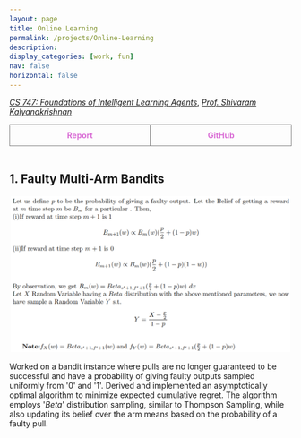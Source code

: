 ```yaml
---
layout: page
title: Online Learning
permalink: /projects/Online-Learning
description:
display_categories: [work, fun]
nav: false
horizontal: false
---
```

  [_CS 747: Foundations of Intelligent Learning Agents_](https://www.cse.iitb.ac.in/~shivaram/teaching/cs747-a2023/index.html), [_Prof. Shivaram Kalyanakrishnan_](https://www.cse.iitb.ac.in/~shivaram/) 

  <div style="display: flex;">
    <a href="/assets/pdf/Billiards.pdf" style="flex: 1; padding: 10px; border: 1px solid grey; text-align: center; text-decoration: none;">
        <div style="font-weight: bold; color: orchid;">Report</div>
    </a>
    <a href="https://github.com/Vansh28Kapoor/Online-Learning" style="flex: 1; padding: 10px; border: 1px solid grey; text-align: center; text-decoration: none;">
        <div style="font-weight: bold; color: orchid;">GitHub</div>
    </a>
</div>

<br>

## 1. Faulty Multi-Arm Bandits 	
<p align="center">	
    <img width="500"  src="/assets/img/opt_alg.png">	
</p>	

Worked on a bandit instance where pulls are no longer guaranteed to be successful and have a probability of giving faulty outputs sampled uniformly from '$0$' and '$1$'. Derived and implemented an asymptotically optimal algorithm to minimize expected cumulative regret. The algorithm employs '$Beta$' distribution sampling, similar to Thompson Sampling, while also updating its belief over the arm means based on the probability of a faulty pull.
